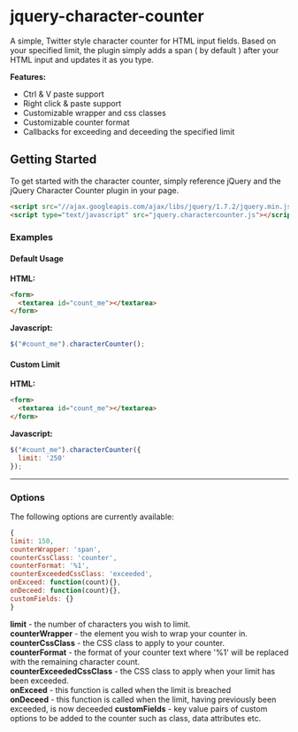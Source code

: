 # jquery-character-counter

A simple, Twitter style character counter for HTML input fields. Based on your specified limit, the plugin simply adds a span ( by default ) after your HTML input and updates it as you type.

__Features:__
* Ctrl & V paste support
* Right click & paste support
* Customizable wrapper and css classes
* Customizable counter format
* Callbacks for exceeding and deceeding the specified limit

## Getting Started

To get started with the character counter, simply reference jQuery and the jQuery Character Counter plugin in your page.

```html
<script src="//ajax.googleapis.com/ajax/libs/jquery/1.7.2/jquery.min.js"></script>	
<script type="text/javascript" src="jquery.charactercounter.js"></script>
```

### Examples

#### Default Usage

__HTML:__
```html
<form>
  <textarea id="count_me"></textarea>
</form>
```
__Javascript:__
```javascript
$("#count_me").characterCounter();
```

#### Custom Limit

__HTML:__
```html
<form>
  <textarea id="count_me"></textarea>
</form>
```
__Javascript:__
```javascript
$("#count_me").characterCounter({
  limit: '250'  
});
```
***

### Options

The following options are currently available:

```javascript
{
limit: 150,
counterWrapper: 'span',
counterCssClass: 'counter',
counterFormat: '%1',
counterExceededCssClass: 'exceeded',
onExceed: function(count){},
onDeceed: function(count){},
customFields: {}
}
```

__limit__ - the number of characters you wish to limit.  
__counterWrapper__ - the element you wish to wrap your counter in.  
__counterCssClass__ - the CSS class to apply to your counter.  
__counterFormat__ - the format of your counter text where '%1' will be replaced with the remaining character count.  
__counterExceededCssClass__ - the CSS class to apply when your limit has been exceeded.  
__onExceed__ - this function is called when the limit is breached   
__onDeceed__ - this function is called when the limit, having previously been exceeded, is now deceeded
__customFields__ - key value pairs of custom options to be added to the counter such as class, data attributes etc.
